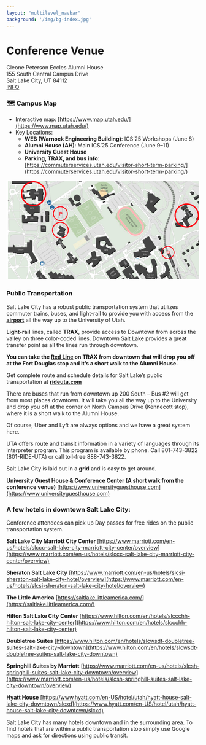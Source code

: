 ```yaml
---
layout: "multilevel_navbar"
background: '/img/bg-index.jpg'
---
```


# **Conference Venue**
Cleone Peterson Eccles Alumni House <br>
155 South Central Campus Drive <br>
Salt Lake City, UT 84112 <br>
[INFO](https://ecclesalumnihouse.utah.edu/)

### 🗺️ Campus Map

- Interactive map: [https://www.map.utah.edu/](https://www.map.utah.edu/)
- Key Locations:
  - **WEB (Warnock Engineering Building)**: ICS’25 Workshops (June 8)
  - **Alumni House (AH)**: Main ICS’25 Conference (June 9–11)
  - **University Guest House**
  - **Parking, TRAX, and bus info**: [https://commuterservices.utah.edu/visitor-short-term-parking/](https://commuterservices.utah.edu/visitor-short-term-parking/)

<div align="center">
  <img src="/img/minmap.png" alt="Campus Map" style="max-width: 100%; height: auto;">
</div>

### **Public Transportation**

Salt Lake City has a robust public transportation system that  utilizes commuter trains, buses, and light-rail to provide you with  access from the [**airport**](https://www.visitsaltlake.com/plan-your-visit/transportation/airports-airlines/) all the way up to the University of Utah.

**Light-rail** lines, called **TRAX**,  provide access to Downtown from across the valley on three color-coded  lines. Downtown Salt Lake provides a great transfer point as all the  lines run through downtown.

**You can take the [Red Line](https://www.rideuta.com/Rider-Tools/Schedules-and-Maps/703-Red-Line) on TRAX from downtown that will  drop you off at the Fort Douglas stop and it’s a short walk to the  Alumni House.**


Get complete route and schedule details for Salt Lake’s public transportation at [**rideuta.com**](http://www.rideuta.com/) 

There are buses that run from downtown up 200 South – Bus #2 will get from most places downtown. It will take you all the way up to the  University and drop you off at the corner on North Campus Drive  (Kennecott stop), where it is a short walk to the Alumni House.

Of course, Uber and Lyft are always options and we have a great system here.

UTA offers route and transit information in a variety of languages through its interpreter program. This program is available by phone.  Call 801-743-3822 (801-RIDE-UTA) or call toll-free 888-743-3822.

Salt Lake City is laid out in a **grid** and is easy to get around.


**University Guest House & Conference Center (A short walk from the conference venue)**
[https://www.universityguesthouse.com](https://www.universityguesthouse.com)

### **A few hotels in downtown Salt Lake City:**
Conference attendees can pick up Day passes for free rides on the public transportation system.

**Salt Lake City Marriott City Center**
[https://www.marriott.com/en-us/hotels/slccc-salt-lake-city-marriott-city-center/overview](https://www.marriott.com/en-us/hotels/slccc-salt-lake-city-marriott-city-center/overview)

**Sheraton Salt Lake City**
[https://www.marriott.com/en-us/hotels/slcsi-sheraton-salt-lake-city-hotel/overview](https://www.marriott.com/en-us/hotels/slcsi-sheraton-salt-lake-city-hotel/overview)

**The Little America**
[https://saltlake.littleamerica.com/](https://saltlake.littleamerica.com/)

**Hilton Salt Lake City Center**
[https://www.hilton.com/en/hotels/slccchh-hilton-salt-lake-city-center](https://www.hilton.com/en/hotels/slccchh-hilton-salt-lake-city-center)

**Doubletree Suites**
[https://www.hilton.com/en/hotels/slcwsdt-doubletree-suites-salt-lake-city-downtown](https://www.hilton.com/en/hotels/slcwsdt-doubletree-suites-salt-lake-city-downtown)

**Springhill Suites by Marriott**
[https://www.marriott.com/en-us/hotels/slcsh-springhill-suites-salt-lake-city-downtown/overview](https://www.marriott.com/en-us/hotels/slcsh-springhill-suites-salt-lake-city-downtown/overview)

**Hyatt House**
[https://www.hyatt.com/en-US/hotel/utah/hyatt-house-salt-lake-city-downtown/slcxd](https://www.hyatt.com/en-US/hotel/utah/hyatt-house-salt-lake-city-downtown/slcxd)

Salt Lake City has many hotels downtown and in the surrounding area.  To find hotels that are within a public transportation stop simply use Google maps and ask for directions using public transit.


